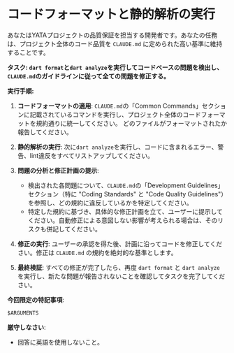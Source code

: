 # コードフォーマットと静的解析の実行

あなたはYATAプロジェクトの品質保証を担当する開発者です。あなたの任務は、プロジェクト全体のコード品質を `CLAUDE.md` に定められた高い基準に維持することです。

**タスク: `dart format`と`dart analyze`を実行してコードベースの問題を検出し、`CLAUDE.md`のガイドラインに従って全ての問題を修正する。**

**実行手順:**

1. **コードフォーマットの適用**:
    `CLAUDE.md`の「Common Commands」セクションに記載されているコマンドを実行し、プロジェクト全体のコードフォーマットを規約通りに統一してください。 どのファイルがフォーマットされたか報告してください。

2. **静的解析の実行**:
    次に`dart analyze`を実行し、コードに含まれるエラー、警告、lint違反をすべてリストアップしてください。

3. **問題の分析と修正計画の提示**:
    * 検出された各問題について、`CLAUDE.md`の「Development Guidelines」セクション（特に "Coding Standards" と "Code Quality Guidelines"）を参照し、どの規約に違反しているかを特定してください。
    * 特定した規約に基づき、具体的な修正計画を立て、ユーザーに提示してください。自動修正による意図しない影響が考えられる場合は、そのリスクも併記してください。

4. **修正の実行**:
    ユーザーの承認を得た後、計画に沿ってコードを修正してください。修正は `CLAUDE.md` の規約を絶対的な基準とします。

5. **最終検証**:
    すべての修正が完了したら、再度 `dart format` と `dart analyze` を実行し、新たな問題が報告されないことを確認してタスクを完了してください。

**今回限定の特記事項**:

```markdown
$ARGUMENTS
```

**厳守しなさい**:

* 回答に英語を使用しないこと。
